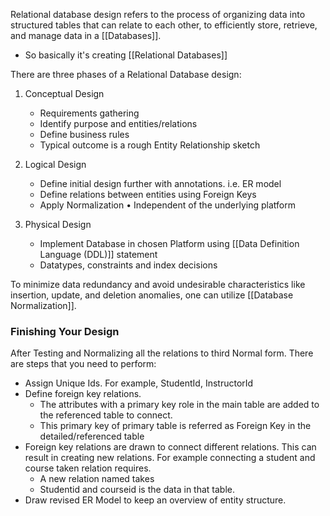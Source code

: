 Relational database design refers to the process of organizing data into structured tables that can relate to each other, to efficiently store, retrieve, and manage data in a [[Databases]].
- So basically it's creating [[Relational Databases]]


There are three phases of a Relational Database design:
1. Conceptual Design
	- Requirements gathering
	- Identify purpose and entities/relations
	- Define business rules
	- Typical outcome is a rough Entity Relationship sketch

2. Logical Design
	- Define initial design further with annotations. i.e. ER model
	- Define relations between entities using Foreign Keys
	- Apply Normalization • Independent of the underlying platform

3. Physical Design
	- Implement Database in chosen Platform using [[Data Definition Language (DDL)]] statement
	- Datatypes, constraints and index decisions



To minimize data redundancy and avoid undesirable characteristics like insertion, update, and deletion anomalies, one can utilize [[Database Normalization]]. 

### Finishing Your Design
After Testing and Normalizing all the relations to third Normal form. There are steps that you need to perform: 
- Assign Unique Ids. For example, StudentId, InstructorId
- Define foreign key relations.
	- The attributes with a primary key role in the main table are added to the referenced table to connect.
	- This primary key of primary table is referred as Foreign Key in the detailed/referenced table
- Foreign key relations are drawn to connect different relations. This can result in creating new relations. For example connecting a student and course taken relation requires.
	- A new relation named takes
	- Studentid and courseid is the data in that table.
- Draw revised ER Model to keep an overview of entity structure.